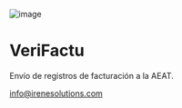 ![image](https://github.com/mdiago/VeriFactu/assets/22330809/97e3b3d1-3e54-4834-bf71-911743cee8d7)

# VeriFactu
Envío de registros de facturación a la AEAT.

info@irenesolutions.com
